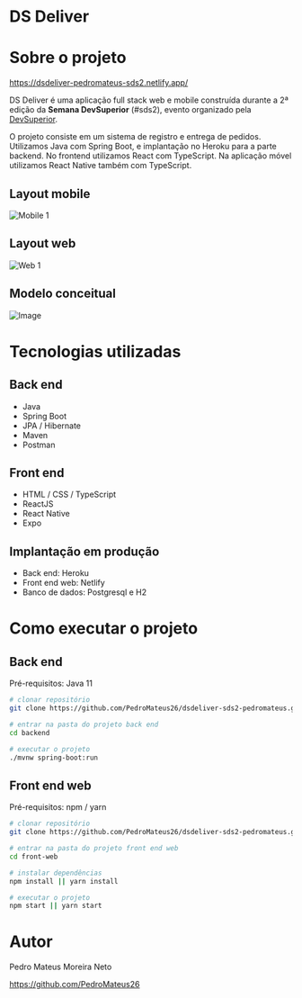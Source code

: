 # DS Deliver

# Sobre o projeto

https://dsdeliver-pedromateus-sds2.netlify.app/

DS Deliver é uma aplicação full stack web e mobile construída durante a 2ª edição da **Semana DevSuperior** (#sds2), evento organizado pela [DevSuperior](https://devsuperior.com "Site da DevSuperior").

O projeto consiste em um sistema de registro e entrega de pedidos. Utilizamos Java com Spring Boot, e implantação no Heroku para a parte backend. No frontend utilizamos React com TypeScript. Na aplicação móvel utilizamos React Native também com TypeScript.

## Layout mobile

![Mobile 1](https://github.com/PedroMateus26/dsdeliver-sds2-pedromateus/blob/main/sds2mobile.gif)

## Layout web

![Web 1](https://github.com/PedroMateus26/dsdeliver-sds2-pedromateus/blob/main/sds2.gif)

## Modelo conceitual

![Image](https://raw.githubusercontent.com/devsuperior/sds2/master/assets/modelo-conceitual.png)

# Tecnologias utilizadas

## Back end

- Java
- Spring Boot
- JPA / Hibernate
- Maven
- Postman

## Front end

- HTML / CSS / TypeScript
- ReactJS
- React Native
- Expo

## Implantação em produção

- Back end: Heroku
- Front end web: Netlify
- Banco de dados: Postgresql e H2

# Como executar o projeto

## Back end

Pré-requisitos: Java 11

```bash
# clonar repositório
git clone https://github.com/PedroMateus26/dsdeliver-sds2-pedromateus.git

# entrar na pasta do projeto back end
cd backend

# executar o projeto
./mvnw spring-boot:run
```

## Front end web

Pré-requisitos: npm / yarn

```bash
# clonar repositório
git clone https://github.com/PedroMateus26/dsdeliver-sds2-pedromateus.git

# entrar na pasta do projeto front end web
cd front-web

# instalar dependências
npm install || yarn install

# executar o projeto
npm start || yarn start
```

# Autor
Pedro Mateus Moreira Neto

https://github.com/PedroMateus26
